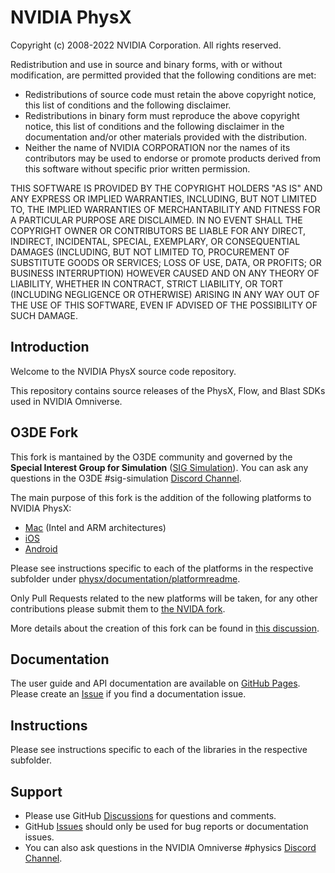 # NVIDIA PhysX

Copyright (c) 2008-2022 NVIDIA Corporation. All rights reserved.

Redistribution and use in source and binary forms, with or without
modification, are permitted provided that the following conditions
are met:
 * Redistributions of source code must retain the above copyright
   notice, this list of conditions and the following disclaimer.
 * Redistributions in binary form must reproduce the above copyright
   notice, this list of conditions and the following disclaimer in the
   documentation and/or other materials provided with the distribution.
 * Neither the name of NVIDIA CORPORATION nor the names of its
   contributors may be used to endorse or promote products derived
   from this software without specific prior written permission.

THIS SOFTWARE IS PROVIDED BY THE COPYRIGHT HOLDERS "AS IS" AND ANY
EXPRESS OR IMPLIED WARRANTIES, INCLUDING, BUT NOT LIMITED TO, THE
IMPLIED WARRANTIES OF MERCHANTABILITY AND FITNESS FOR A PARTICULAR
PURPOSE ARE DISCLAIMED.  IN NO EVENT SHALL THE COPYRIGHT OWNER OR
CONTRIBUTORS BE LIABLE FOR ANY DIRECT, INDIRECT, INCIDENTAL, SPECIAL,
EXEMPLARY, OR CONSEQUENTIAL DAMAGES (INCLUDING, BUT NOT LIMITED TO,
PROCUREMENT OF SUBSTITUTE GOODS OR SERVICES; LOSS OF USE, DATA, OR
PROFITS; OR BUSINESS INTERRUPTION) HOWEVER CAUSED AND ON ANY THEORY
OF LIABILITY, WHETHER IN CONTRACT, STRICT LIABILITY, OR TORT
(INCLUDING NEGLIGENCE OR OTHERWISE) ARISING IN ANY WAY OUT OF THE USE
OF THIS SOFTWARE, EVEN IF ADVISED OF THE POSSIBILITY OF SUCH DAMAGE.

## Introduction

Welcome to the NVIDIA PhysX source code repository.

This repository contains source releases of the PhysX, Flow, and Blast SDKs used in NVIDIA Omniverse.

## O3DE Fork

This fork is mantained by the O3DE community and governed by the **Special Interest Group for Simulation** ([SIG Simulation]((https://github.com/o3de/sig-simulation))). You can ask any questions in the O3DE #sig-simulation [Discord Channel](https://discord.com/invite/o3de).

The main purpose of this fork is the addition of the following platforms to NVIDIA PhysX:

* [Mac](https://github.com/o3de/PhysX/pull/3) (Intel and ARM architectures)
* [iOS](https://github.com/o3de/PhysX/pull/2)
* [Android](https://github.com/o3de/PhysX/pull/1)

Please see instructions specific to each of the platforms in the respective subfolder under [physx/documentation/platformreadme](physx/documentation/platformreadme).

Only Pull Requests related to the new platforms will be taken, for any other contributions please submit them to [the NVIDA fork](https://github.com/NVIDIA-Omniverse/PhysX).

More details about the creation of this fork can be found in [this discussion](https://github.com/NVIDIA-Omniverse/PhysX/discussions/58).

## Documentation

The user guide and API documentation are available on [GitHub Pages](https://nvidia-omniverse.github.io/PhysX). Please create an [Issue](https://github.com/NVIDIA-Omniverse/PhysX/issues/) if you find a documentation issue.

## Instructions

Please see instructions specific to each of the libraries in the respective subfolder.

## Support

* Please use GitHub [Discussions](https://github.com/NVIDIA-Omniverse/PhysX/discussions/) for questions and comments.
* GitHub [Issues](https://github.com/NVIDIA-Omniverse/PhysX/issues) should only be used for bug reports or documentation issues.
* You can also ask questions in the NVIDIA Omniverse #physics [Discord Channel](https://discord.com/invite/XWQNJDNuaC).
